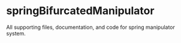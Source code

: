 # springBifurcatedManipulator
All supporting files, documentation, and code for spring manipulator system.
